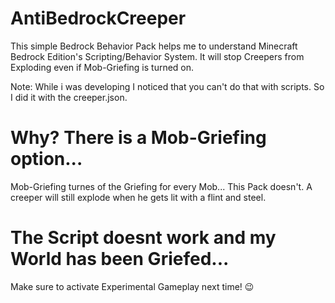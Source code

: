 # AntiBedrockCreeper

This simple Bedrock Behavior Pack helps me to understand Minecraft Bedrock Edition's Scripting/Behavior System.
It will stop Creepers from Exploding even if Mob-Griefing is turned on.

Note:
While i was developing I noticed that you can't do that with scripts. So I did it with the creeper.json.

# Why? There is a Mob-Griefing option...

Mob-Griefing turnes of the Griefing for every Mob... This Pack doesn't.
A creeper will still explode when he gets lit with a flint and steel.

# The Script doesnt work and my World has been Griefed...

Make sure to activate Experimental Gameplay next time! 😉
